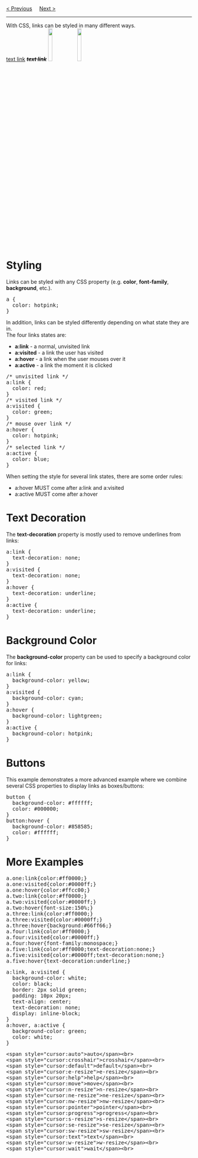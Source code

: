 <a href="/CSS/Icons.md">&lt; Previous</a>
&nbsp;&nbsp;&nbsp;
<a href="/CSS/Lists/Main.md">Next &gt;</a>
<hr>
With CSS, links can be styled in many different ways.
<br>
<a href="#">text link</a>
<b><i><s>text link</s></i></b>
<img src="https://i.imgur.com/bcORF04.jpg" width="15%">
<img src="https://i.imgur.com/ScIdbHK.jpg" width="15%"></a>
<h1>Styling</h1>
Links can be styled with any CSS property (e.g. <b>color</b>, <b>font-family</b>, <b>background</b>, etc.).
<pre>
a {
  color: hotpink;
}
</pre>
In addition, links can be styled differently depending on what state they are in.
<br>
The four links states are:
<ul>
  <li><b>a:link</b> - a normal, unvisited link</li>
  <li><b>a:visited</b> - a link the user has visited</li>
  <li><b>a:hover</b> - a link when the user mouses over it</li>
  <li><b>a:active</b> - a link the moment it is clicked</li>
</ul>
<pre>
/* unvisited link */
a:link {
  color: red;
}
/* visited link */
a:visited {
  color: green;
}
/* mouse over link */
a:hover {
  color: hotpink;
}
/* selected link */
a:active {
  color: blue;
}
</pre>
When setting the style for several link states, there are some order rules:
<ul>
  <li>a:hover MUST come after a:link and a:visited</li>
  <li>a:active MUST come after a:hover</li>
</ul>
<h1>Text Decoration</h1>
The <b>text-decoration</b> property is mostly used to remove underlines from links:
<pre>
a:link {
  text-decoration: none;
}
a:visited {
  text-decoration: none;
}
a:hover {
  text-decoration: underline;
}
a:active {
  text-decoration: underline;
}
</pre>
<h1>Background Color</h1>
The <b>background-color</b> property can be used to specify a background color for links:
<pre>
a:link {
  background-color: yellow;
}
a:visited {
  background-color: cyan;
}
a:hover {
  background-color: lightgreen;
}
a:active {
  background-color: hotpink;
}
</pre>
<h1>Buttons</h1>
This example demonstrates a more advanced example where we combine several CSS properties to display links as boxes/buttons:
<pre>
button {
  background-color: #ffffff;
  color: #000000;
}
button:hover {
  background-color: #858585;
  color: #ffffff;
}
</pre>
<h1>More Examples</h1>
<pre>
a.one:link{color:#ff0000;}
a.one:visited{color:#0000ff;}
a.one:hover{color:#ffcc00;}
a.two:link{color:#ff0000;}
a.two:visited{color:#0000ff;}
a.two:hover{font-size:150%;}
a.three:link{color:#ff0000;}
a.three:visited{color:#0000ff;}
a.three:hover{background:#66ff66;}
a.four:link{color:#ff0000;}
a.four:visited{color:#0000ff;}
a.four:hover{font-family:monospace;}
a.five:link{color:#ff0000;text-decoration:none;}
a.five:visited{color:#0000ff;text-decoration:none;}
a.five:hover{text-decoration:underline;}
</pre>
<pre>
a:link, a:visited {
  background-color: white;
  color: black;
  border: 2px solid green;
  padding: 10px 20px;
  text-align: center;
  text-decoration: none;
  display: inline-block;
}
a:hover, a:active {
  background-color: green;
  color: white;
}
</pre>
<pre>
&lt;span style="cursor:auto"&gt;auto&lt;/span&gt;&lt;br&gt;
&lt;span style="cursor:crosshair"&gt;crosshair&lt;/span&gt;&lt;br&gt;
&lt;span style="cursor:default"&gt;default&lt;/span&gt;&lt;br&gt;
&lt;span style="cursor:e-resize"&gt;e-resize&lt;/span&gt;&lt;br&gt;
&lt;span style="cursor:help"&gt;help&lt;/span&gt;&lt;br&gt;
&lt;span style="cursor:move"&gt;move&lt;/span&gt;&lt;br&gt;
&lt;span style="cursor:n-resize"&gt;n-resize&lt;/span&gt;&lt;br&gt;
&lt;span style="cursor:ne-resize"&gt;ne-resize&lt;/span&gt;&lt;br&gt;
&lt;span style="cursor:nw-resize"&gt;nw-resize&lt;/span&gt;&lt;br&gt;
&lt;span style="cursor:pointer"&gt;pointer&lt;/span&gt;&lt;br&gt;
&lt;span style="cursor:progress"&gt;progress&lt;/span&gt;&lt;br&gt;
&lt;span style="cursor:s-resize"&gt;s-resize&lt;/span&gt;&lt;br&gt;
&lt;span style="cursor:se-resize"&gt;se-resize&lt;/span&gt;&lt;br&gt;
&lt;span style="cursor:sw-resize"&gt;sw-resize&lt;/span&gt;&lt;br&gt;
&lt;span style="cursor:text"&gt;text&lt;/span&gt;&lt;br&gt;
&lt;span style="cursor:w-resize"&gt;w-resize&lt;/span&gt;&lt;br&gt;
&lt;span style="cursor:wait"&gt;wait&lt;/span&gt;&lt;br&gt;
</pre>
